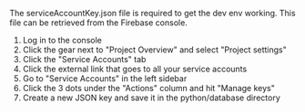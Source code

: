 The serviceAccountKey.json file is required to get the dev env working. This
file can be retrieved from the Firebase console.

1. Log in to the console
2. Click the gear next to "Project Overview" and select "Project settings"
3. Click the "Service Accounts" tab
4. Click the external link that goes to all your service accounts
5. Go to "Service Accounts" in the left sidebar
6. Click the 3 dots under the "Actions" column and hit "Manage keys"
7. Create a new JSON key and save it in the python/database directory